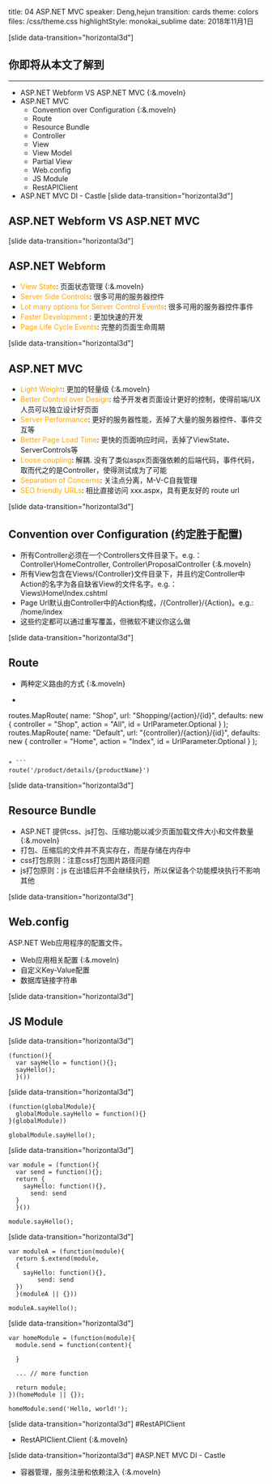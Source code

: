 title: 04 ASP.NET MVC
speaker: Deng,hejun
transition: cards
theme: colors
files: /css/theme.css
highlightStyle: monokai_sublime
date: 2018年11月1日

[slide data-transition="horizontal3d"]
## 你即将从本文了解到
<hr style="border-color:yellow"/>

* ASP.NET Webform VS ASP.NET MVC  {:&.moveIn}
* ASP.NET MVC
  * Convention over Configuration {:&.moveIn}
  * Route
  * Resource Bundle
  * Controller
  * View
  * View Model
  * Partial View
  * Web.config
  * JS Module
  * RestAPIClient
* ASP.NET MVC DI - Castle
[slide data-transition="horizontal3d"]
## ASP.NET Webform VS ASP.NET MVC

[slide data-transition="horizontal3d"]
## ASP.NET Webform
* <font color=orange>View State</font>: 页面状态管理 {:&.moveIn}
* <font color=orange>Server Side Controls</font>: 很多可用的服务器控件
* <font color=orange>Lot many options for Server Control Events</font>: 很多可用的服务器控件事件
* <font color=orange>Faster Development </font>: 更加快速的开发
* <font color=orange>Page Life Cycle Events</font>: 完整的页面生命周期


[slide data-transition="horizontal3d"]
## ASP.NET MVC
* <font color=orange>Light Weight</font>: 更加的轻量级 {:&.moveIn}
* <font color=orange>Better Control over Design</font>: 给予开发者页面设计更好的控制，使得前端/UX人员可以独立设计好页面
* <font color=orange>Server Performance</font>: 更好的服务器性能，丢掉了大量的服务器控件、事件交互等
* <font color=orange>Better Page Load Time</font>: 更快的页面响应时间，丢掉了ViewState、ServerControls等
* <font color=orange>Loose coupling</font>: 解耦. 没有了类似aspx页面强依赖的后端代码，事件代码，取而代之的是Controller，使得测试成为了可能
* <font color=orange>Separation of Concerns</font>: 关注点分离，M-V-C自我管理
* <font color=orange>SEO friendly URLs</font>: 相比直接访问 xxx.aspx，具有更友好的 route url


[slide data-transition="horizontal3d"]
## Convention over Configuration (约定胜于配置)
* 所有Controller必须在一个Controllers文件目录下。e.g.： Controller\HomeController, Controller\ProposalController {:&.moveIn}
* 所有View包含在Views/{Controller}文件目录下，并且约定Controller中Action的名字为各自缺省View的文件名字。e.g.：Views\Home\Index.cshtml
* Page Url默认由Controller中的Action构成，/{Controller}/{Action}。e.g.: /home/index
* 这些约定都可以通过重写覆盖，但微软不建议你这么做

[slide data-transition="horizontal3d"]
## Route
* 两种定义路由的方式 {:&.moveIn}
* ```
routes.MapRoute(
        name: "Shop",
        url: "Shopping/{action}/{id}",
        defaults: new
        {
            controller = "Shop",
            action = "All",
            id = UrlParameter.Optional
        }
    );
routes.MapRoute(
            name: "Default",
            url: "{controller}/{action}/{id}",
            defaults: new {
                controller = "Home",
                action = "Index",
                id = UrlParameter.Optional }
        );
```

* ```
route('/product/details/{productName}')
```

[slide data-transition="horizontal3d"]
## Resource Bundle
* ASP.NET 提供css、js打包、压缩功能以减少页面加载文件大小和文件数量 {:&.moveIn}
* 打包、压缩后的文件并不真实存在，而是存储在内存中
* css打包原则：注意css打包图片路径问题
* js打包原则：js 在出错后并不会继续执行，所以保证各个功能模块执行不影响其他


[slide data-transition="horizontal3d"]
## Web.config
ASP.NET Web应用程序的配置文件。
* Web应用相关配置 {:&.moveIn}
* 自定义Key-Value配置
* 数据库链接字符串

[slide data-transition="horizontal3d"]
## JS Module

[slide data-transition="horizontal3d"]
```
(function(){
  var sayHello = function(){};
  sayHello();
  }())
```

[slide data-transition="horizontal3d"]
```
(function(globalModule){
  globalModule.sayHello = function(){}
}(globalModule))

globalModule.sayHello();
```

[slide data-transition="horizontal3d"]
```
var module = (function(){
  var send = function(){};
  return {
    sayHello: function(){},
      send: send
  }
  }())

module.sayHello();
```

[slide data-transition="horizontal3d"]
```
var moduleA = (function(module){
  return $.extend(module,
  {
    sayHello: function(){},
        send: send
  })
  }(moduleA || {}))

moduleA.sayHello();
```

[slide data-transition="horizontal3d"]
```
var homeModule = (function(module){
  module.send = function(content){

  }

  ... // more function

  return module;
})(homeModule || {});

homeModule.send('Hello, world!');
```



[slide data-transition="horizontal3d"]
#RestAPIClient
* RestAPIClient<EggshellService>.Client {:&.moveIn}

[slide data-transition="horizontal3d"]
#ASP.NET MVC DI - Castle
* 容器管理，服务注册和依赖注入 {:&.moveIn}
